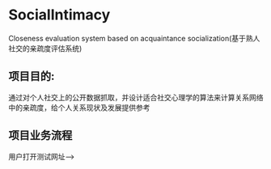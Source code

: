 # SocialIntimacy
Closeness evaluation system based on acquaintance socialization(基于熟人社交的亲疏度评估系统)

## 项目目的:
通过对个人社交上的公开数据抓取，并设计适合社交心理学的算法来计算关系网络中的亲疏度，给个人关系现状及发展提供参考

## 项目业务流程
用户打开测试网址——>
